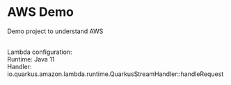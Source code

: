 # AWS Demo

Demo project to understand AWS
<br/>
<br/>

Lambda configuration:<br/>
Runtime: Java 11<br/>
Handler: io.quarkus.amazon.lambda.runtime.QuarkusStreamHandler::handleRequest